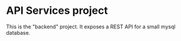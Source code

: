 # API Services project

This is the "backend" project. It exposes a REST API for a small mysql database. 